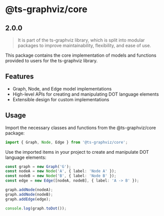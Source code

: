 # @ts-graphviz/core

## 2.0.0

> It is part of the ts-graphviz library, which is split into modular packages to improve maintainability, flexibility, and ease of use.

This package contains the core implementation of models and functions provided to users for the ts-graphviz library.

## Features

- Graph, Node, and Edge model implementations
- High-level APIs for creating and manipulating DOT language elements
- Extensible design for custom implementations

## Usage

Import the necessary classes and functions from the @ts-graphviz/core package:

```ts
import { Graph, Node, Edge } from '@ts-graphviz/core';
```

Use the imported items in your project to create and manipulate DOT language elements:

```ts
const graph = new Graph('G');
const nodeA = new Node('A', { label: 'Node A' });
const nodeB = new Node('B', { label: 'Node B' });
const edge = new Edge([nodeA, nodeB], { label: 'A -> B' });

graph.addNode(nodeA);
graph.addNode(nodeB);
graph.addEdge(edge);

console.log(graph.toDot());
```

